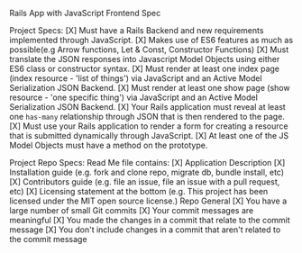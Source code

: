 Rails App with JavaScript Frontend Spec

Project Specs:
[X] Must have a Rails Backend and new requirements implemented through JavaScript.
[X] Makes use of ES6 features as much as possible(e.g Arrow functions, Let & Const, Constructor Functions)
[X] Must translate the JSON responses into Javascript Model Objects using either ES6 class or constructor syntax.
[X] Must render at least one index page (index resource - 'list of things') via JavaScript and an Active Model Serialization JSON Backend.
[X] Must render at least one show page (show resource - 'one specific thing') via JavaScript and an Active Model Serialization JSON Backend.
[X] Your Rails application must reveal at least one `has-many` relationship through JSON that is then rendered to the page.
[X] Must use your Rails application to render a form for creating a resource that is submitted dynamically through JavaScript.
[X] At least one of the JS Model Objects must have a method on the prototype.

Project Repo Specs:
Read Me file contains:
[X] Application Description
[X] Installation guide (e.g. fork and clone repo, migrate db, bundle install, etc)
[X] Contributors guide (e.g. file an issue, file an issue with a pull request, etc)
[X] Licensing statement at the bottom (e.g. This project has been licensed under the MIT open source license.)
Repo General
[X] You have a large number of small Git commits
[X] Your commit messages are meaningful
[X] You made the changes in a commit that relate to the commit message
[X] You don't include changes in a commit that aren't related to the commit message
